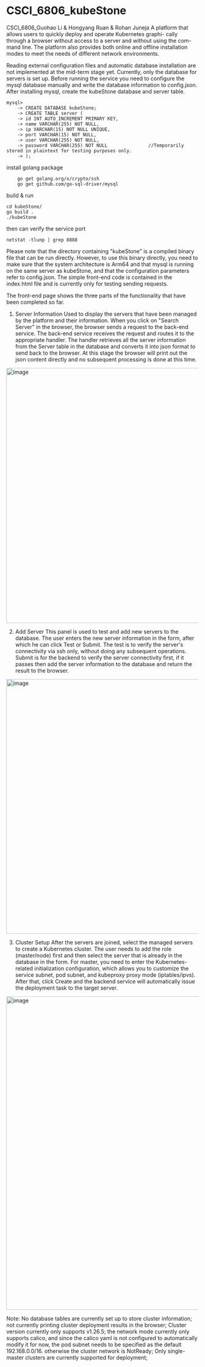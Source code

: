 # CSCI_6806_kubeStone
CSCI_6806_Guohao Li &amp; Hongyang Ruan &amp; Rohan Juneja
A platform that allows users to quickly deploy and operate Kubernetes graphi-
cally through a browser without access to a server and without using the com-
mand line. The platform also provides both online and offline installation modes
to meet the needs of different network environments.

Reading external configuration files and automatic database installation are not implemented at the mid-term stage yet.
Currently, only the database for servers is set up.
Before running the service you need to configure the mysql database manually and write the database information to config.json.
After installing mysql, create the kubeStone database and server table.

    mysql>
        -> CREATE DATABASE kubeStone;
        -> CREATE TABLE server (
        -> id INT AUTO_INCREMENT PRIMARY KEY,
        -> name VARCHAR(255) NOT NULL,
        -> ip VARCHAR(15) NOT NULL UNIQUE,
        -> port VARCHAR(15) NOT NULL,
        -> user VARCHAR(255) NOT NULL,
        -> password VARCHAR(255) NOT NULL               //Temporarily stored in plaintext for testing purposes only.
        -> );

install golang package

        go get golang.org/x/crypto/ssh
        go get github.com/go-sql-driver/mysql

build & run

    cd kubeStone/
    go build .
    ./kubeStone

then can verify the service port

    netstat -tlunp | grep 8888

Please note that the directory containing "kubeStone" is a compiled binary file that can be run directly. 
However, to use this binary directly, you need to make sure that the system architecture is Arm64 and that mysql is running on the same server as kubeStone, and that the configuration parameters refer to config.json.
The simple front-end code is contained in the index.html file and is currently only for testing sending requests.



The front-end page shows the three parts of the functionality that have been completed so far.
1. Server Information
   Used to display the servers that have been managed by the platform and their information.
When you click on "Search Server" in the browser, the browser sends a request to the back-end service. The back-end service receives the request and routes it to the appropriate handler. The handler retrieves all the server information from the Server table in the database and converts it into json format to send back to the browser. At this stage the browser will print out the json content directly and no subsequent processing is done at this time.
<img width="667" alt="image" src="https://github.com/jumpAway/CSCI_6806_kubeStone/assets/134755433/7cd4ee6d-732e-4f4a-86d4-fd8d2ae2bab9">

2. Add Server
   This panel is used to test and add new servers to the database. The user enters the new server information in the form, after which he can click Test or Submit. The test is to verify the server's connectivity via ssh only, without doing any subsequent operations. Submit is for the backend to verify the server connectivity first, if it passes then add the server information to the database and return the result to the browser.
<img width="666" alt="image" src="https://github.com/jumpAway/CSCI_6806_kubeStone/assets/134755433/f7f48bbe-519d-46a9-87a3-03c13b2342a4">

3. Cluster Setup
   After the servers are joined, select the managed servers to create a Kubernetes cluster. The user needs to add the role (master/node) first and then select the server that is already in the database in the form. For master, you need to enter the Kubernetes-related initialization configuration, which allows you to customize the service subnet, pod subnet, and kubeproxy proxy mode (iptables/ipvs). After that, click Create and the backend service will automatically issue the deployment task to the target server.
<img width="820" alt="image" src="https://github.com/jumpAway/CSCI_6806_kubeStone/assets/134755433/40065856-cf4d-4745-a05c-3220ef0defd1">

   
Note: No database tables are currently set up to store cluster information;
    not currently printing cluster deployment results in the browser;
    Cluster version currently only supports v1.26.5;
    the network mode currently only supports calico, and since the calico yaml is not configured to automatically modify it for now, the        pod subnet needs to be specified as the default 192.168.0.0/16. otherwise the cluster network is NotReady;
    Only single-master clusters are currently supported for deployment;







